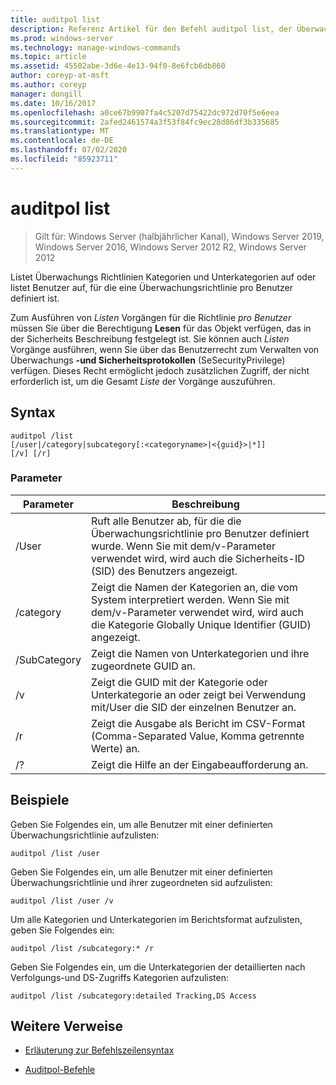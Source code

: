 ```yaml
---
title: auditpol list
description: Referenz Artikel für den Befehl auditpol list, der Überwachungs Richtlinien Kategorien und Unterkategorien auflistet oder Benutzer auflistet, für die eine Überwachungsrichtlinie pro Benutzer definiert ist.
ms.prod: windows-server
ms.technology: manage-windows-commands
ms.topic: article
ms.assetid: 45502abe-3d6e-4e13-94f0-8e6fcb6db860
author: coreyp-at-msft
ms.author: coreyp
manager: dongill
ms.date: 10/16/2017
ms.openlocfilehash: a0ce67b9907fa4c5207d75422dc972d70f5e6eea
ms.sourcegitcommit: 2afed2461574a3f53f84fc9ec28d86df3b335685
ms.translationtype: MT
ms.contentlocale: de-DE
ms.lasthandoff: 07/02/2020
ms.locfileid: "85923711"
---
```

# <a name="auditpol-list"></a>auditpol list

> Gilt für: Windows Server (halbjährlicher Kanal), Windows Server 2019, Windows Server 2016, Windows Server 2012 R2, Windows Server 2012

Listet Überwachungs Richtlinien Kategorien und Unterkategorien auf oder listet Benutzer auf, für die eine Überwachungsrichtlinie pro Benutzer definiert ist.

Zum Ausführen von *Listen* Vorgängen für die Richtlinie *pro Benutzer* müssen Sie über die Berechtigung **Lesen** für das Objekt verfügen, das in der Sicherheits Beschreibung festgelegt ist. Sie können auch *Listen* Vorgänge ausführen, wenn Sie über das Benutzerrecht zum Verwalten von Überwachungs **-und Sicherheitsprotokollen** (SeSecurityPrivilege) verfügen. Dieses Recht ermöglicht jedoch zusätzlichen Zugriff, der nicht erforderlich ist, um die Gesamt *Liste* der Vorgänge auszuführen.

## <a name="syntax"></a>Syntax

```
auditpol /list
[/user|/category|subcategory[:<categoryname>|<{guid}>|*]]
[/v] [/r]
```

### <a name="parameters"></a>Parameter

| Parameter | Beschreibung |
| ------- | -------- |
| /User | Ruft alle Benutzer ab, für die die Überwachungsrichtlinie pro Benutzer definiert wurde. Wenn Sie mit dem/v-Parameter verwendet wird, wird auch die Sicherheits-ID (SID) des Benutzers angezeigt. |
| /category | Zeigt die Namen der Kategorien an, die vom System interpretiert werden. Wenn Sie mit dem/v-Parameter verwendet wird, wird auch die Kategorie Globally Unique Identifier (GUID) angezeigt. |
| /SubCategory | Zeigt die Namen von Unterkategorien und ihre zugeordnete GUID an. |
| /v | Zeigt die GUID mit der Kategorie oder Unterkategorie an oder zeigt bei Verwendung mit/User die SID der einzelnen Benutzer an. |
| /r | Zeigt die Ausgabe als Bericht im CSV-Format (Comma-Separated Value, Komma getrennte Werte) an. |
| /? | Zeigt die Hilfe an der Eingabeaufforderung an. |

## <a name="examples"></a>Beispiele

Geben Sie Folgendes ein, um alle Benutzer mit einer definierten Überwachungsrichtlinie aufzulisten:

```
auditpol /list /user
```

Geben Sie Folgendes ein, um alle Benutzer mit einer definierten Überwachungsrichtlinie und ihrer zugeordneten sid aufzulisten:

```
auditpol /list /user /v
```

Um alle Kategorien und Unterkategorien im Berichtsformat aufzulisten, geben Sie Folgendes ein:

```
auditpol /list /subcategory:* /r
```

Geben Sie Folgendes ein, um die Unterkategorien der detaillierten nach Verfolgungs-und DS-Zugriffs Kategorien aufzulisten:

```
auditpol /list /subcategory:detailed Tracking,DS Access
```

## <a name="additional-references"></a>Weitere Verweise

- [Erläuterung zur Befehlszeilensyntax](command-line-syntax-key.md)

- [Auditpol-Befehle](auditpol.md)
